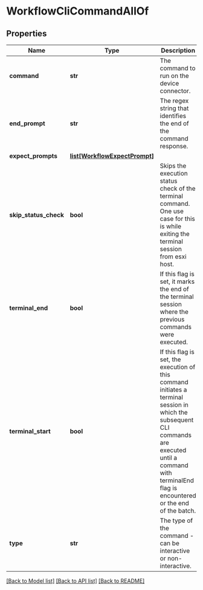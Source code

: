 # WorkflowCliCommandAllOf

## Properties
Name | Type | Description | Notes
------------ | ------------- | ------------- | -------------
**command** | **str** | The command to run on the device connector.    | [optional] 
**end_prompt** | **str** | The regex string that identifies the end of the command response.    | [optional] 
**expect_prompts** | [**list[WorkflowExpectPrompt]**](WorkflowExpectPrompt.md) |  | [optional] 
**skip_status_check** | **bool** | Skips the execution status check of the terminal command. One use case for this is while exiting the terminal session from esxi host.    | [optional] 
**terminal_end** | **bool** | If this flag is set, it marks the end of the terminal session where the previous commands were executed.    | [optional] 
**terminal_start** | **bool** | If this flag is set, the execution of this command initiates a terminal session in which the subsequent CLI commands are executed until a command with terminalEnd flag is encountered or the end of the batch.    | [optional] 
**type** | **str** | The type of the command - can be interactive or non-interactive.     | [optional] [default to 'NonInteractive']

[[Back to Model list]](../README.md#documentation-for-models) [[Back to API list]](../README.md#documentation-for-api-endpoints) [[Back to README]](../README.md)


